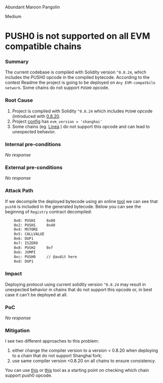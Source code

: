 Abundant Maroon Pangolin

Medium

# PUSH0 is not supported on all EVM compatible chains

### Summary

The current codebase is compiled with Solidity version `^0.8.24`, which includes the PUSH0 opcode in the compiled bytecode. 
According to the contest Readme the project is going to be deployed on `Any EVM-compatbile network`. 
Some chains do not support `PUSH0` opcode. 

### Root Cause

1. Project is compiled with Solidity `^0.8.24` which includes `PUSH0` opcode (introduced with [0.8.20](https://github.com/ethereum/solidity/releases/tag/v0.8.20). 
2. Project [config](https://github.com/sherlock-audit/2024-08-sentiment-v2/blob/0b472f4bffdb2c7432a5d21f1636139cc01561a5/protocol-v2/foundry.toml#L14) has `evm_version = 'shanghai'`
3. Some chains (eg. [Linea](https://docs.linea.build/developers/quickstart/ethereum-differences) ) do not support this opcode and can lead to unexpected behavior.

### Internal pre-conditions

_No response_

### External pre-conditions

_No response_

### Attack Path

If we decompile the deployed bytecode using an online [tool](https://app.dedaub.com/decompile?network=ethereum) we can see that `push0` is included in the generated bytecode. 
Below you can see the beginnng of `Registry` contract decompiled: 
```txt
    0x0: PUSH1     0x80
    0x2: PUSH1     0x40
    0x4: MSTORE    
    0x5: CALLVALUE 
    0x6: DUP1      
    0x7: ISZERO    
    0x8: PUSH2     0xf
    0xb: JUMPI     
    0xc: PUSH0     // @audit here
    0xd: DUP1  
```

### Impact

Deploying protocol  using current solidity version `^0.8.24` may result in unexpected behavior  in chains that do not support this opcode or, in best case it can't be deployed at all. 

### PoC

_No response_

### Mitigation

I see two different approaches to this problem:
1. either change the compiler version to a version < 0.8.20 when deploying to a chain that do not support Shanghai fork;
2. use same compiler version <0.8.20 on all chains to ensure consistency.

You can use [this](https://www.evmdiff.com/features?feature=opcodes) or [this](https://push0.info/) tool as a starting point on checking which chain support push0 opcode.